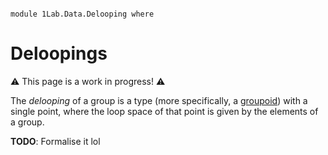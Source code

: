 ```

module 1Lab.Data.Delooping where
```

# Deloopings

⚠️ This page is a work in progress! ⚠️

The _delooping_ of a group is a type (more specifically, a [groupoid])
with a single point, where the loop space of that point is given by the
elements of a group.

[groupoid]: 1Lab.HLevel.html#isGroupoid

**TODO**: Formalise it lol
